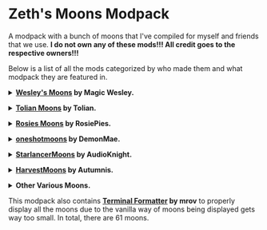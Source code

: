 # Zeth's Moons Modpack

A modpack with a bunch of moons that I've compiled for myself and friends that we use. **I do not own any of these mods!!! All credit goes to the respective owners!!!**

Below is a list of all the mods categorized by who made them and what modpack they are featured in.

**<details><summary>[Wesley's Moons](https://thunderstore.io/c/lethal-company/p/Magic_Wesley/Wesleys_Moons/) by Magic Wesley.</summary>**
| Moon                                                                               | Price | Difficulty | 
| :--------------------------------------------------------------------------------- | :---: | :--------: |
| [Asteroid-13](https://thunderstore.io/c/lethal-company/p/Magic_Wesley/Asteroid13/) | 0     | B          |
| [Junic](https://thunderstore.io/c/lethal-company/p/Magic_Wesley/Junic/)            | 30    | C          |
| [Atlantica](https://thunderstore.io/c/lethal-company/p/Magic_Wesley/Atlantica/)    | 130   | B          |
| [Gloom](https://thunderstore.io/c/lethal-company/p/Magic_Wesley/Gloom/)            | 220   | B          |
| [Infernis](https://thunderstore.io/c/lethal-company/p/Magic_Wesley/Infernis/)      | 280   | B+         |
| [Gratar](https://thunderstore.io/c/lethal-company/p/Magic_Wesley/Gratar/)          | 430   | A          |
| [Desolation](https://thunderstore.io/c/lethal-company/p/Magic_Wesley/Desolation/)  | 510   | A+         |
| [Acidir](https://thunderstore.io/c/lethal-company/p/Magic_Wesley/Acidir/)          | 580   | S          |
| [Fission-C](https://thunderstore.io/c/lethal-company/p/Magic_Wesley/Fission/)      | 600   | A          |
| [Polarus](https://thunderstore.io/c/lethal-company/p/Magic_Wesley/Polarus/)        | 650   | A          |
| [Oldred](https://thunderstore.io/c/lethal-company/p/Magic_Wesley/Oldred/)          | 720   | S+         |
| [Etern](https://thunderstore.io/c/lethal-company/p/Magic_Wesley/Etern/)            | 750   | S+         |
| [Cosmocos](https://thunderstore.io/c/lethal-company/p/Magic_Wesley/Cosmocos/)      | 2300  | ???        |
</details>

**<details><summary>[Tolian Moons](https://thunderstore.io/c/lethal-company/p/Tolian/Tolian_Moons/) by Tolian.</summary>**
| Moon                                                                                     | Price | Difficulty | 
| :--------------------------------------------------------------------------------------- | :---: | :--------: |
| [Aquatis](https://thunderstore.io/c/lethal-company/p/sfDesat/Aquatis/) by SfDesat.       | 0     | D          |
| [Azure](https://thunderstore.io/c/lethal-company/p/Tolian/Azure/)                        | 0     | A          |
| [Maritopia](https://thunderstore.io/c/lethal-company/p/Tolian/Maritopia/)                | 0     | C          |
| [Nyx](https://thunderstore.io/c/lethal-company/p/Tolian/Nyx/)                            | 0     | B+         |
| [EGypt](https://thunderstore.io/c/lethal-company/p/KayNetsua/E_Gypt_Moon/) by KayNetsua. | 60    | B+         |
| [Crystallum](https://thunderstore.io/c/lethal-company/p/Tolian/Crystallum/)              | 150   | B          |
| [Echelon](https://thunderstore.io/c/lethal-company/p/Tolian/Echelon/)                    | 180   | B          |
| [EchoReach](https://thunderstore.io/c/lethal-company/p/Tolian/EchoReach/)                | 200   | B          |
| [Spectralis](https://thunderstore.io/c/lethal-company/p/Tolian/Spectralis/)              | 290   | B+         |
| [PsychSanctum](https://thunderstore.io/c/lethal-company/p/Tolian/PsychSanctum/)          | 340   | B+         |
| [Celest](https://thunderstore.io/c/lethal-company/p/sfDesat/Celest/) by SfDesat.         | 350   | ???        |
| [Nimbus](https://thunderstore.io/c/lethal-company/p/Tolian/Nimbus/)                      | 360   | ???        |
| [Zenit](https://thunderstore.io/c/lethal-company/p/Tolian/Zenit/)                        | 470   | A          |
| [Argent](https://thunderstore.io/c/lethal-company/p/Tolian/Argent/)                      | 510   | A          |
| [Sanguine](https://thunderstore.io/c/lethal-company/p/Tolian/Sanguine/)                  | 520   | A          |
| [Celestria](https://thunderstore.io/c/lethal-company/p/Tolian/Celestria/)                | 600   | S-         |
| [Kast](https://thunderstore.io/c/lethal-company/p/Tolian/13Kast/) by Ceelery.            | 650   | S          |
| [Orion](https://thunderstore.io/c/lethal-company/p/sfDesat/Orion/) by SfDesat.           | 750   | ???        |
| [Budapest](https://thunderstore.io/c/lethal-company/p/Tolian/Budapest/) by PandaHUN.     | 800   | MCXI       |
| [Harloth](https://thunderstore.io/c/lethal-company/p/Tolian/Harloth/)                    | 910   | P          |
| [CaltPrime](https://thunderstore.io/c/lethal-company/p/Tolian/CaltPrime/)                | 1000  | SS         |
</details>

**<details><summary>[Rosies Moons](https://thunderstore.io/c/lethal-company/p/RosiePies/Rosies_Moons/) by RosiePies.</summary>**
| Moon                                                                              | Price | Difficulty | 
| :-------------------------------------------------------------------------------- | :---: | :--------: |
| [Affliction](https://thunderstore.io/c/lethal-company/p/RosiePies/59_Affliction/) | ???   | ???        |
| [Eve](https://thunderstore.io/c/lethal-company/p/RosiePies/127_Eve/)              | ???   | ???        |
| [Summit](https://thunderstore.io/c/lethal-company/p/RosiePies/290_Summit/)        | ???   | ???        |
| [Sector-0](https://thunderstore.io/c/lethal-company/p/RosiePies/Gordion_Sect0/)   | ???   | ???        |
| [iYbxXByI](https://thunderstore.io/c/lethal-company/p/RosiePies/Rosies_Moons/)    | ???   | ???        |
</details>

**<details><summary>[oneshotmoons](https://thunderstore.io/c/lethal-company/p/DemonMae/oneshotmoons/) by DemonMae.</summary>**
| Moon                                                                             | Price | Difficulty | 
| :------------------------------------------------------------------------------- | :---: | :--------: |
| [Glen](https://thunderstore.io/c/lethal-company/p/DemonMae/oneshotmoons/)        | 0     | ???        |
| [The Barrens](https://thunderstore.io/c/lethal-company/p/DemonMae/oneshotmoons/) | ???   | ???        |
| [Refuge](https://thunderstore.io/c/lethal-company/p/DemonMae/oneshotmoons/)      | ???   | ???        |
</details>

**<details><summary>[StarlancerMoons](https://thunderstore.io/c/lethal-company/p/AudioKnight/StarlancerMoons/) by AudioKnight.</summary>**
| Moon                                                                                       | Price | Difficulty | 
| :----------------------------------------------------------------------------------------- | :---: | :--------: |
| [Solace](https://thunderstore.io/c/lethal-company/p/AudioKnight/StarlancerMoons/)          | 0     | B          |
| [Triskelion](https://thunderstore.io/c/lethal-company/p/AudioKnight/StarlancerMoons/)      | 350   | B+         |
| [Auralis](https://thunderstore.io/c/lethal-company/p/AudioKnight/StarlancerMoons/)         | 850   | SS         |
| [StarlancerZero](https://thunderstore.io/c/lethal-company/p/AudioKnight/StarlancerMoons/)  | 2000  | ???        |
</details>

**<details><summary>[HarvestMoons](https://thunderstore.io/c/lethal-company/p/Autumnis/HarvestMoons/) by Autumnis.</summary>**
| Moon                                                                          | Price | Difficulty | 
| :---------------------------------------------------------------------------- | :---: | :--------: |
| [Sierra](https://thunderstore.io/c/lethal-company/p/Autumnis/HarvestMoons/)   | 0     | B+         |
| [Fray](https://thunderstore.io/c/lethal-company/p/Autumnis/HarvestMoons/)     | 0     | B+         |
| [Cambrian](https://thunderstore.io/c/lethal-company/p/Autumnis/HarvestMoons/) | 225   | A          |
| [Temper](https://thunderstore.io/c/lethal-company/p/Autumnis/HarvestMoons/)   | 650   | S          |
</details>

**<details><summary>Other Various Moons.</summary>**
| Moon                                                                                           | Price | Difficulty | 
| :--------------------------------------------------------------------------------------------- | :---: | :--------: |
| [Tranquillity](https://thunderstore.io/c/lethal-company/p/NeatWolf/Tranquillity/) by NeatWolf. | 0     | A+         |
| [Atlas Abyss](https://thunderstore.io/c/lethal-company/p/Zingar/Atlas_Abyss/) by Zingar.       | 200   | ???        |
| [SecretLabs](https://thunderstore.io/c/lethal-company/p/Zingar/SecretLabs/) by Zingar.         | 400   | ???        |
| [Crest](https://thunderstore.io/c/lethal-company/p/Guodan/Crest/) by Guodan.                   | 400   | A          |
| [Seichi](https://thunderstore.io/c/lethal-company/p/s1ckboy/Seichi/) by s1ckboy.               | 500   | S          |
| [Mantif](https://thunderstore.io/c/lethal-company/p/Wydrop/MANTIF/) by Wydrop.                 | 530   | S+         |
| [Ganimedes](https://thunderstore.io/c/lethal-company/p/Boniato/Ganimedes/) by Boniato.         | 2000  | ???        |
| [Aerona](https://thunderstore.io/c/lethal-company/p/Turbotaliz/Aerona/) by Turbotaliz.         | 2500  | S+++       |
| [Bozoros](https://thunderstore.io/c/lethal-company/p/LethalMatt/Bozoros/) by LethalMatt.       | ???   | ???        |
| [Synthesis](https://thunderstore.io/c/lethal-company/p/luakite/Synthesis_Moon/) by luakite.    | ???   | ???        |
| [Siabudabu](https://thunderstore.io/c/lethal-company/p/fiufki/Siabudabu/) by fiufki.           | ???   | ???        |
</details>

This modpack also contains **[Terminal Formatter](https://thunderstore.io/c/lethal-company/p/mrov/TerminalFormatter/) by mrov** to properly display all the moons due to the vanilla way of moons being displayed gets way too small.
In total, there are 61 moons.